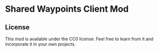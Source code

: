 # Shared Waypoints Client Mod
## License
This mod is available under the CC0 license. Feel free to learn from it and incorporate it in your own projects.
